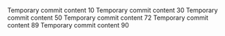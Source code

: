 Temporary commit content 10
Temporary commit content 30
Temporary commit content 50
Temporary commit content 72
Temporary commit content 89
Temporary commit content 90
